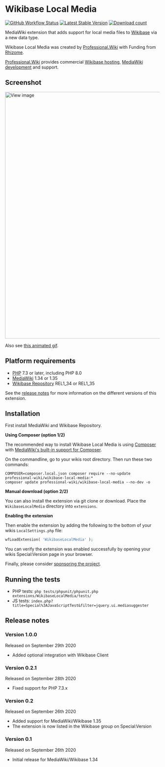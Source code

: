 # Wikibase Local Media

[![GitHub Workflow Status](https://img.shields.io/github/workflow/status/ProfessionalWiki/WikibaseLocalMedia/CI/master)](https://github.com/ProfessionalWiki/WikibaseLocalMedia/actions?query=workflow%3ACI)
[![Latest Stable Version](https://poser.pugx.org/professional-wiki/wikibase-local-media/version.png)](https://packagist.org/packages/professional-wiki/wikibase-local-media)
[![Download count](https://poser.pugx.org/professional-wiki/wikibase-local-media/d/total.png)](https://packagist.org/packages/professional-wiki/wikibase-local-media)

MediaWiki extension that adds support for local media files to [Wikibase] via a new data type.

Wikibase Local Media was created by [Professional.Wiki] with Funding from [Rhizome].

[Professional.Wiki] provides commercial [Wikibase hosting], [MediaWiki development] and support.

## Screenshot

<a href="https://user-images.githubusercontent.com/146040/94343935-0e10d300-001c-11eb-8ec2-6f86ccf20e2f.png">
<img src="https://user-images.githubusercontent.com/146040/94343935-0e10d300-001c-11eb-8ec2-6f86ccf20e2f.png" width="800px" title="View image" />
</a>

Also see [this animated gif](https://twitter.com/i/status/1286293710112731137).

## Platform requirements

* [PHP] 7.3 or later, including PHP 8.0
* [MediaWiki] 1.34 or 1.35
* [Wikibase Repository] REL1_34 or REL1_35

See the [release notes](#release-notes) for more information on the different versions of this extension.

## Installation

First install MediaWiki and Wikibase Repository.

**Using Composer (option 1/2)**

The recommended way to install Wikibase Local Media is using [Composer](https://getcomposer.org) with
[MediaWiki's built-in support for Composer](https://professional.wiki/en/articles/installing-mediawiki-extensions-with-composer).

On the commandline, go to your wikis root directory. Then run these two commands:

```shell script
COMPOSER=composer.local.json composer require --no-update professional-wiki/wikibase-local-media:*
composer update professional-wiki/wikibase-local-media --no-dev -o
```

**Manual download (option 2/2)**

You can also install the extension via git clone or download. Place the `WikibaseLocalMedia` directory into `extensions`.

**Enabling the extension**

Then enable the extension by adding the following to the bottom of your wikis `LocalSettings.php` file:

```php
wfLoadExtension( 'WikibaseLocalMedia' );
```

You can verify the extension was enabled successfully by opening your wikis Special:Version page in your browser.

Finally, please consider [sponsoring the project].

## Running the tests

* PHP tests: `php tests/phpunit/phpunit.php extensions/WikibaseLocalMedia/tests/`
* JS tests: `index.php?title=Special%3AJavaScriptTest&filter=jquery.ui.mediasuggester`

## Release notes

### Version 1.0.0

Released on September 29th 2020

* Added optional integration with Wikibase Client

### Version 0.2.1

Released on September 28th 2020

* Fixed support for PHP 7.3.x

### Version 0.2

Released on September 26th 2020

* Added support for MediaWiki/Wikibase 1.35
* The extension is now listed in the Wikibase group on Special:Version

### Version 0.1

Released on September 26th 2020

* Initial release for MediaWiki/Wikibase 1.34

[Professional.Wiki]: https://professional.wiki
[Wikibase]: https://wikiba.se
[Rhizome]: https://rhizome.org/
[MediaWiki]: https://www.mediawiki.org
[PHP]: https://www.php.net
[Wikibase Repository]: https://www.mediawiki.org/wiki/Extension:Wikibase_Repository
[LocalSettings.php]: https://www.mediawiki.org/wiki/Manual:LocalSettings.php
[MediaWiki development]: https://professional.wiki/en/mediawiki-development
[Wikibase hosting]: https://professional.wiki/en/hosting/wikibase
[sponsoring the project]: https://github.com/sponsors/JeroenDeDauw
